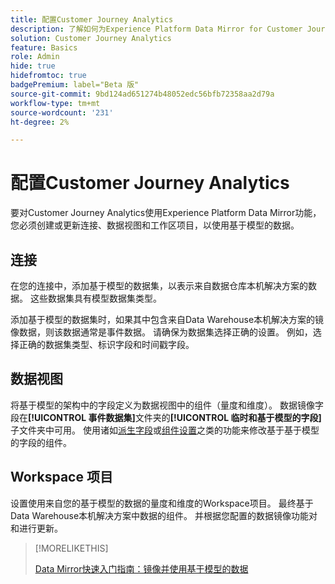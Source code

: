 ```yaml
---
title: 配置Customer Journey Analytics
description: 了解如何为Experience Platform Data Mirror for Customer Journey Analytics配置Customer Journey Analytics连接、数据视图和项目
solution: Customer Journey Analytics
feature: Basics
role: Admin
hide: true
hidefromtoc: true
badgePremium: label="Beta 版"
source-git-commit: 9bd124ad651274b48052edc56bfb72358aa2d79a
workflow-type: tm+mt
source-wordcount: '231'
ht-degree: 2%

---
```



# 配置Customer Journey Analytics

要对Customer Journey Analytics使用Experience Platform Data Mirror功能，您必须创建或更新连接、数据视图和工作区项目，以使用基于模型的数据。

## 连接

在您的连接中，添加基于模型的数据集，以表示来自数据仓库本机解决方案的数据。 这些数据集具有模型数据集类型。

添加基于模型的数据集时，如果其中包含来自Data Warehouse本机解决方案的镜像数据，则该数据通常是事件数据。 请确保为数据集选择正确的设置。 例如，选择正确的数据集类型、标识字段和时间戳字段。


## 数据视图

将基于模型的架构中的字段定义为数据视图中的组件（量度和维度）。 数据镜像字段在&#x200B;**[!UICONTROL 事件数据集]**&#x200B;文件夹的&#x200B;**[!UICONTROL 临时和基于模型的字段]**&#x200B;子文件夹中可用。 使用诸如[派生字段](/help/data-views/derived-fields/derived-fields.md)或[组件设置](/help/data-views/component-settings/overview.md)之类的功能来修改基于基于模型的字段的组件。


## Workspace 项目

设置使用来自您的基于模型的数据的量度和维度的Workspace项目。 最终基于Data Warehouse本机解决方案中数据的组件。 并根据您配置的数据镜像功能对和进行更新。

>[!MORELIKETHIS]
>
>[Data Mirror快速入门指南：镜像并使用基于模型的数据](data-mirror.md)
>